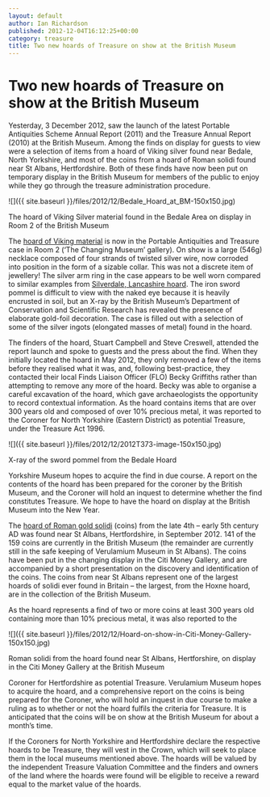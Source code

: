 ```yaml
---
layout: default
author: Ian Richardson
published: 2012-12-04T16:12:25+00:00
category: treasure
title: Two new hoards of Treasure on show at the British Museum
---
```


# Two new hoards of Treasure on show at the British Museum

Yesterday, 3 December 2012, saw the launch of the latest Portable Antiquities Scheme Annual Report (2011) and the Treasure Annual Report (2010) at the British Museum. Among the finds on display for guests to view were a selection of items from a hoard of Viking silver found near Bedale, North Yorkshire, and most of the coins from a hoard of Roman solidi found near St Albans, Hertfordshire. Both of these finds have now been put on temporary display in the British Museum for members of the public to enjoy while they go through the treasure administration procedure.

![]({{ site.baseurl }}/files/2012/12/Bedale_Hoard_at_BM-150x150.jpg)

The hoard of Viking Silver material found in the Bedale Area on display in Room 2 of the British Museum

The [hoard of Viking material](http://finds.org.uk/database/artefacts/record/id/504460) is now in the Portable Antiquities and Treasure case in Room 2 (‘The Changing Museum’ gallery). On show is a large (546g) necklace composed of four strands of twisted silver wire, now corroded into position in the form of a sizable collar. This was not a discrete item of jewellery! The silver arm ring in the case appears to be well worn compared to similar examples from [Silverdale, Lancashire hoard](http://finds.org.uk/database/artefacts/record/id/462949). The iron sword pommel is difficult to view with the naked eye because it is heavily encrusted in soil, but an X-ray by the British Museum’s Department of Conservation and Scientific Research has revealed the presence of elaborate gold-foil decoration. The case is filled out with a selection of some of the silver ingots (elongated masses of metal) found in the hoard.

The finders of the hoard, Stuart Campbell and Steve Creswell, attended the report launch and spoke to guests and the press about the find. When they initially located the hoard in May 2012, they only removed a few of the items before they realised what it was, and, following best-practice, they contacted their local Finds Liaison Officer (FLO) Becky Griffiths rather than attempting to remove any more of the hoard. Becky was able to organise a careful excavation of the hoard, which gave archaeologists the opportunity to record contextual information. As the hoard contains items that are over 300 years old and composed of over 10% precious metal, it was reported to the Coroner for North Yorkshire (Eastern District) as potential Treasure, under the Treasure Act 1996.

![]({{ site.baseurl }}/files/2012/12/2012T373-image-150x150.jpg)

X-ray of the sword pommel from the Bedale Hoard

Yorkshire Museum hopes to acquire the find in due course. A report on the contents of the hoard has been prepared for the coroner by the British Museum, and the Coroner will hold an inquest to determine whether the find constitutes Treasure. We hope to have the hoard on display at the British Museum into the New Year.

The [hoard of Roman gold solidi](http://finds.org.uk/database/artefacts/record/id/523149) (coins) from the late 4th – early 5th century AD was found near St Albans, Hertfordshire, in September 2012. 141 of the 159 coins are currently in the British Museum (the remainder are currently still in the safe keeping of Verulamium Museum in St Albans). The coins have been put in the changing display in the Citi Money Gallery, and are accompanied by a short presentation on the discovery and identification of the coins. The coins from near St Albans represent one of the largest hoards of solidi ever found in Britain – the largest, from the Hoxne hoard, are in the collection of the British Museum.

As the hoard represents a find of two or more coins at least 300 years old containing more than 10% precious metal, it was also reported to the

![]({{ site.baseurl }}/files/2012/12/Hoard-on-show-in-Citi-Money-Gallery-150x150.jpg)

Roman solidi from the hoard found near St Albans, Hertforshire, on display in the Citi Money Gallery at the British Museum

Coroner for Hertfordshire as potential Treasure. Verulamium Museum hopes to acquire the hoard, and a comprehensive report on the coins is being prepared for the Coroner, who will hold an inquest in due course to make a ruling as to whether or not the hoard fulfils the criteria for Treasure. It is anticipated that the coins will be on show at the British Museum for about a month’s time.

If the Coroners for North Yorkshire and Hertfordshire declare the respective hoards to be Treasure, they will vest in the Crown, which will seek to place them in the local museums mentioned above. The hoards will be valued by the independent Treasure Valuation Committee and the finders and owners of the land where the hoards were found will be eligible to receive a reward equal to the market value of the hoards.

